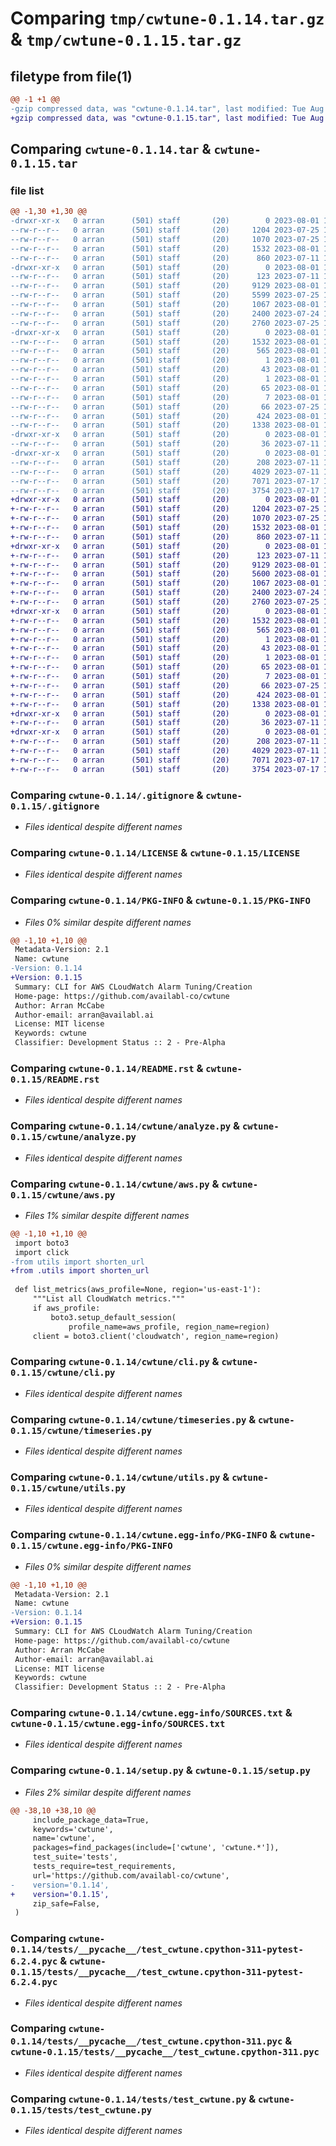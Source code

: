 # Comparing `tmp/cwtune-0.1.14.tar.gz` & `tmp/cwtune-0.1.15.tar.gz`

## filetype from file(1)

```diff
@@ -1 +1 @@
-gzip compressed data, was "cwtune-0.1.14.tar", last modified: Tue Aug  1 11:47:42 2023, max compression
+gzip compressed data, was "cwtune-0.1.15.tar", last modified: Tue Aug  1 11:55:11 2023, max compression
```

## Comparing `cwtune-0.1.14.tar` & `cwtune-0.1.15.tar`

### file list

```diff
@@ -1,30 +1,30 @@
-drwxr-xr-x   0 arran      (501) staff       (20)        0 2023-08-01 11:47:42.245481 cwtune-0.1.14/
--rw-r--r--   0 arran      (501) staff       (20)     1204 2023-07-25 11:17:40.000000 cwtune-0.1.14/.gitignore
--rw-r--r--   0 arran      (501) staff       (20)     1070 2023-07-25 11:24:31.000000 cwtune-0.1.14/LICENSE
--rw-r--r--   0 arran      (501) staff       (20)     1532 2023-08-01 11:47:42.245772 cwtune-0.1.14/PKG-INFO
--rw-r--r--   0 arran      (501) staff       (20)      860 2023-07-11 11:02:07.000000 cwtune-0.1.14/README.rst
-drwxr-xr-x   0 arran      (501) staff       (20)        0 2023-08-01 11:47:42.155293 cwtune-0.1.14/cwtune/
--rw-r--r--   0 arran      (501) staff       (20)      123 2023-07-11 11:02:07.000000 cwtune-0.1.14/cwtune/__init__.py
--rw-r--r--   0 arran      (501) staff       (20)     9129 2023-08-01 11:46:42.000000 cwtune-0.1.14/cwtune/analyze.py
--rw-r--r--   0 arran      (501) staff       (20)     5599 2023-07-25 10:25:39.000000 cwtune-0.1.14/cwtune/aws.py
--rw-r--r--   0 arran      (501) staff       (20)     1067 2023-08-01 11:42:12.000000 cwtune-0.1.14/cwtune/cli.py
--rw-r--r--   0 arran      (501) staff       (20)     2400 2023-07-24 12:37:41.000000 cwtune-0.1.14/cwtune/timeseries.py
--rw-r--r--   0 arran      (501) staff       (20)     2760 2023-07-25 12:45:29.000000 cwtune-0.1.14/cwtune/utils.py
-drwxr-xr-x   0 arran      (501) staff       (20)        0 2023-08-01 11:47:42.165642 cwtune-0.1.14/cwtune.egg-info/
--rw-r--r--   0 arran      (501) staff       (20)     1532 2023-08-01 11:47:41.000000 cwtune-0.1.14/cwtune.egg-info/PKG-INFO
--rw-r--r--   0 arran      (501) staff       (20)      565 2023-08-01 11:47:41.000000 cwtune-0.1.14/cwtune.egg-info/SOURCES.txt
--rw-r--r--   0 arran      (501) staff       (20)        1 2023-08-01 11:47:41.000000 cwtune-0.1.14/cwtune.egg-info/dependency_links.txt
--rw-r--r--   0 arran      (501) staff       (20)       43 2023-08-01 11:47:41.000000 cwtune-0.1.14/cwtune.egg-info/entry_points.txt
--rw-r--r--   0 arran      (501) staff       (20)        1 2023-08-01 11:47:41.000000 cwtune-0.1.14/cwtune.egg-info/not-zip-safe
--rw-r--r--   0 arran      (501) staff       (20)       65 2023-08-01 11:47:41.000000 cwtune-0.1.14/cwtune.egg-info/requires.txt
--rw-r--r--   0 arran      (501) staff       (20)        7 2023-08-01 11:47:41.000000 cwtune-0.1.14/cwtune.egg-info/top_level.txt
--rw-r--r--   0 arran      (501) staff       (20)       66 2023-07-25 12:31:11.000000 cwtune-0.1.14/requirements.txt
--rw-r--r--   0 arran      (501) staff       (20)      424 2023-08-01 11:47:42.248702 cwtune-0.1.14/setup.cfg
--rw-r--r--   0 arran      (501) staff       (20)     1338 2023-08-01 11:46:52.000000 cwtune-0.1.14/setup.py
-drwxr-xr-x   0 arran      (501) staff       (20)        0 2023-08-01 11:47:42.171811 cwtune-0.1.14/tests/
--rw-r--r--   0 arran      (501) staff       (20)       36 2023-07-11 11:02:07.000000 cwtune-0.1.14/tests/__init__.py
-drwxr-xr-x   0 arran      (501) staff       (20)        0 2023-08-01 11:47:42.243670 cwtune-0.1.14/tests/__pycache__/
--rw-r--r--   0 arran      (501) staff       (20)      208 2023-07-11 11:10:33.000000 cwtune-0.1.14/tests/__pycache__/__init__.cpython-311.pyc
--rw-r--r--   0 arran      (501) staff       (20)     4029 2023-07-11 11:10:33.000000 cwtune-0.1.14/tests/__pycache__/test_cwtune.cpython-311-pytest-6.2.4.pyc
--rw-r--r--   0 arran      (501) staff       (20)     7071 2023-07-17 14:03:14.000000 cwtune-0.1.14/tests/__pycache__/test_cwtune.cpython-311.pyc
--rw-r--r--   0 arran      (501) staff       (20)     3754 2023-07-17 14:03:13.000000 cwtune-0.1.14/tests/test_cwtune.py
+drwxr-xr-x   0 arran      (501) staff       (20)        0 2023-08-01 11:55:11.216641 cwtune-0.1.15/
+-rw-r--r--   0 arran      (501) staff       (20)     1204 2023-07-25 11:17:40.000000 cwtune-0.1.15/.gitignore
+-rw-r--r--   0 arran      (501) staff       (20)     1070 2023-07-25 11:24:31.000000 cwtune-0.1.15/LICENSE
+-rw-r--r--   0 arran      (501) staff       (20)     1532 2023-08-01 11:55:11.216972 cwtune-0.1.15/PKG-INFO
+-rw-r--r--   0 arran      (501) staff       (20)      860 2023-07-11 11:02:07.000000 cwtune-0.1.15/README.rst
+drwxr-xr-x   0 arran      (501) staff       (20)        0 2023-08-01 11:55:11.170864 cwtune-0.1.15/cwtune/
+-rw-r--r--   0 arran      (501) staff       (20)      123 2023-07-11 11:02:07.000000 cwtune-0.1.15/cwtune/__init__.py
+-rw-r--r--   0 arran      (501) staff       (20)     9129 2023-08-01 11:54:44.000000 cwtune-0.1.15/cwtune/analyze.py
+-rw-r--r--   0 arran      (501) staff       (20)     5600 2023-08-01 11:54:31.000000 cwtune-0.1.15/cwtune/aws.py
+-rw-r--r--   0 arran      (501) staff       (20)     1067 2023-08-01 11:42:12.000000 cwtune-0.1.15/cwtune/cli.py
+-rw-r--r--   0 arran      (501) staff       (20)     2400 2023-07-24 12:37:41.000000 cwtune-0.1.15/cwtune/timeseries.py
+-rw-r--r--   0 arran      (501) staff       (20)     2760 2023-07-25 12:45:29.000000 cwtune-0.1.15/cwtune/utils.py
+drwxr-xr-x   0 arran      (501) staff       (20)        0 2023-08-01 11:55:11.191642 cwtune-0.1.15/cwtune.egg-info/
+-rw-r--r--   0 arran      (501) staff       (20)     1532 2023-08-01 11:55:10.000000 cwtune-0.1.15/cwtune.egg-info/PKG-INFO
+-rw-r--r--   0 arran      (501) staff       (20)      565 2023-08-01 11:55:10.000000 cwtune-0.1.15/cwtune.egg-info/SOURCES.txt
+-rw-r--r--   0 arran      (501) staff       (20)        1 2023-08-01 11:55:10.000000 cwtune-0.1.15/cwtune.egg-info/dependency_links.txt
+-rw-r--r--   0 arran      (501) staff       (20)       43 2023-08-01 11:55:10.000000 cwtune-0.1.15/cwtune.egg-info/entry_points.txt
+-rw-r--r--   0 arran      (501) staff       (20)        1 2023-08-01 11:55:10.000000 cwtune-0.1.15/cwtune.egg-info/not-zip-safe
+-rw-r--r--   0 arran      (501) staff       (20)       65 2023-08-01 11:55:10.000000 cwtune-0.1.15/cwtune.egg-info/requires.txt
+-rw-r--r--   0 arran      (501) staff       (20)        7 2023-08-01 11:55:10.000000 cwtune-0.1.15/cwtune.egg-info/top_level.txt
+-rw-r--r--   0 arran      (501) staff       (20)       66 2023-07-25 12:31:11.000000 cwtune-0.1.15/requirements.txt
+-rw-r--r--   0 arran      (501) staff       (20)      424 2023-08-01 11:55:11.217753 cwtune-0.1.15/setup.cfg
+-rw-r--r--   0 arran      (501) staff       (20)     1338 2023-08-01 11:54:53.000000 cwtune-0.1.15/setup.py
+drwxr-xr-x   0 arran      (501) staff       (20)        0 2023-08-01 11:55:11.199618 cwtune-0.1.15/tests/
+-rw-r--r--   0 arran      (501) staff       (20)       36 2023-07-11 11:02:07.000000 cwtune-0.1.15/tests/__init__.py
+drwxr-xr-x   0 arran      (501) staff       (20)        0 2023-08-01 11:55:11.214086 cwtune-0.1.15/tests/__pycache__/
+-rw-r--r--   0 arran      (501) staff       (20)      208 2023-07-11 11:10:33.000000 cwtune-0.1.15/tests/__pycache__/__init__.cpython-311.pyc
+-rw-r--r--   0 arran      (501) staff       (20)     4029 2023-07-11 11:10:33.000000 cwtune-0.1.15/tests/__pycache__/test_cwtune.cpython-311-pytest-6.2.4.pyc
+-rw-r--r--   0 arran      (501) staff       (20)     7071 2023-07-17 14:03:14.000000 cwtune-0.1.15/tests/__pycache__/test_cwtune.cpython-311.pyc
+-rw-r--r--   0 arran      (501) staff       (20)     3754 2023-07-17 14:03:13.000000 cwtune-0.1.15/tests/test_cwtune.py
```

### Comparing `cwtune-0.1.14/.gitignore` & `cwtune-0.1.15/.gitignore`

 * *Files identical despite different names*

### Comparing `cwtune-0.1.14/LICENSE` & `cwtune-0.1.15/LICENSE`

 * *Files identical despite different names*

### Comparing `cwtune-0.1.14/PKG-INFO` & `cwtune-0.1.15/PKG-INFO`

 * *Files 0% similar despite different names*

```diff
@@ -1,10 +1,10 @@
 Metadata-Version: 2.1
 Name: cwtune
-Version: 0.1.14
+Version: 0.1.15
 Summary: CLI for AWS CLoudWatch Alarm Tuning/Creation
 Home-page: https://github.com/availabl-co/cwtune
 Author: Arran McCabe
 Author-email: arran@availabl.ai
 License: MIT license
 Keywords: cwtune
 Classifier: Development Status :: 2 - Pre-Alpha
```

### Comparing `cwtune-0.1.14/README.rst` & `cwtune-0.1.15/README.rst`

 * *Files identical despite different names*

### Comparing `cwtune-0.1.14/cwtune/analyze.py` & `cwtune-0.1.15/cwtune/analyze.py`

 * *Files identical despite different names*

### Comparing `cwtune-0.1.14/cwtune/aws.py` & `cwtune-0.1.15/cwtune/aws.py`

 * *Files 1% similar despite different names*

```diff
@@ -1,10 +1,10 @@
 import boto3
 import click
-from utils import shorten_url
+from .utils import shorten_url
 
 def list_metrics(aws_profile=None, region='us-east-1'):
     """List all CloudWatch metrics."""
     if aws_profile:
         boto3.setup_default_session(
             profile_name=aws_profile, region_name=region)
     client = boto3.client('cloudwatch', region_name=region)
```

### Comparing `cwtune-0.1.14/cwtune/cli.py` & `cwtune-0.1.15/cwtune/cli.py`

 * *Files identical despite different names*

### Comparing `cwtune-0.1.14/cwtune/timeseries.py` & `cwtune-0.1.15/cwtune/timeseries.py`

 * *Files identical despite different names*

### Comparing `cwtune-0.1.14/cwtune/utils.py` & `cwtune-0.1.15/cwtune/utils.py`

 * *Files identical despite different names*

### Comparing `cwtune-0.1.14/cwtune.egg-info/PKG-INFO` & `cwtune-0.1.15/cwtune.egg-info/PKG-INFO`

 * *Files 0% similar despite different names*

```diff
@@ -1,10 +1,10 @@
 Metadata-Version: 2.1
 Name: cwtune
-Version: 0.1.14
+Version: 0.1.15
 Summary: CLI for AWS CLoudWatch Alarm Tuning/Creation
 Home-page: https://github.com/availabl-co/cwtune
 Author: Arran McCabe
 Author-email: arran@availabl.ai
 License: MIT license
 Keywords: cwtune
 Classifier: Development Status :: 2 - Pre-Alpha
```

### Comparing `cwtune-0.1.14/cwtune.egg-info/SOURCES.txt` & `cwtune-0.1.15/cwtune.egg-info/SOURCES.txt`

 * *Files identical despite different names*

### Comparing `cwtune-0.1.14/setup.py` & `cwtune-0.1.15/setup.py`

 * *Files 2% similar despite different names*

```diff
@@ -38,10 +38,10 @@
     include_package_data=True,
     keywords='cwtune',
     name='cwtune',
     packages=find_packages(include=['cwtune', 'cwtune.*']),
     test_suite='tests',
     tests_require=test_requirements,
     url='https://github.com/availabl-co/cwtune',
-    version='0.1.14',
+    version='0.1.15',
     zip_safe=False,
 )
```

### Comparing `cwtune-0.1.14/tests/__pycache__/test_cwtune.cpython-311-pytest-6.2.4.pyc` & `cwtune-0.1.15/tests/__pycache__/test_cwtune.cpython-311-pytest-6.2.4.pyc`

 * *Files identical despite different names*

### Comparing `cwtune-0.1.14/tests/__pycache__/test_cwtune.cpython-311.pyc` & `cwtune-0.1.15/tests/__pycache__/test_cwtune.cpython-311.pyc`

 * *Files identical despite different names*

### Comparing `cwtune-0.1.14/tests/test_cwtune.py` & `cwtune-0.1.15/tests/test_cwtune.py`

 * *Files identical despite different names*

